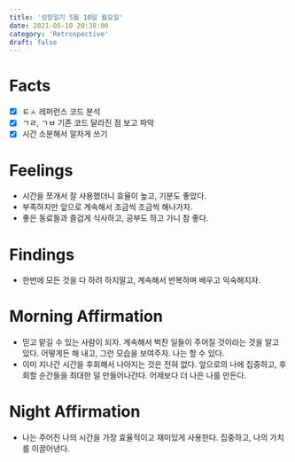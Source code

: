 ```yaml
---
title: '성장일기 5월 10일 월요일'
date: 2021-05-10 20:38:00
category: 'Retrospective'
draft: false
---
```

# Facts
- [x] ㅌㅅ 레퍼런스 코드 분석
- [x] ㄱㄹ, ㄱㅂ 기존 코드 달라진 점 보고 파악
- [x] 시간 소분해서 알차게 쓰기

# Feelings
- 시간을 쪼개서 잘 사용했더니 효율이 높고, 기분도 좋았다.
- 부족하지만 앞으로 계속해서 조금씩 조금씩 해나가자.
- 좋은 동료들과 즐겁게 식사하고, 공부도 하고 가니 참 좋다.

# Findings
- 한번에 모든 것을 다 하려 하지말고, 계속해서 반복하며 배우고 익숙해지자.

# Morning Affirmation
- 믿고 맡길 수 있는 사람이 되자. 계속해서 벅찬 일들이 주어질 것이라는 것을 알고 있다. 어떻게든 해 내고, 그런 모습을 보여주자. 나는 할 수 있다.
- 이미 지나간 시간을 후회해서 나아지는 것은 전혀 없다. 앞으로의 나에 집중하고, 후회할 순간들을 최대한 덜 만들어나간다. 어제보다 더 나은 나를 만든다.

# Night Affirmation
- 나는 주어진 나의 시간을 가장 효율적이고 재미있게 사용한다. 집중하고, 나의 가치를 이끌어낸다.
